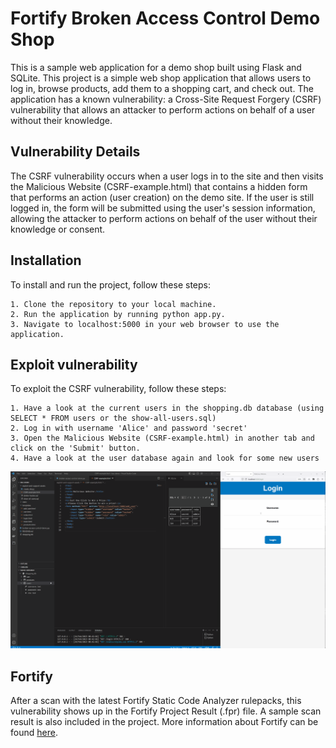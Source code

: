 # Fortify Broken Access Control Demo Shop

This is a sample web application for a demo shop built using Flask and SQLite. This project is a simple web shop application that allows users to log in, browse products, add them to a shopping cart, and check out. The application has a known vulnerability: a Cross-Site Request Forgery (CSRF) vulnerability that allows an attacker to perform actions on behalf of a user without their knowledge.

## Vulnerability Details

The CSRF vulnerability occurs when a user logs in to the site and then visits the Malicious Website (CSRF-example.html) that contains a hidden form that performs an action (user creation) on the demo site. If the user is still logged in, the form will be submitted using the user's session information, allowing the attacker to perform actions on behalf of the user without their knowledge or consent.

## Installation

To install and run the project, follow these steps:

    1. Clone the repository to your local machine.
    2. Run the application by running python app.py.
    3. Navigate to localhost:5000 in your web browser to use the application.

## Exploit vulnerability

To exploit the CSRF vulnerability, follow these steps:

    1. Have a look at the current users in the shopping.db database (using SELECT * FROM users or the show-all-users.sql) 
    2. Log in with username 'Alice' and password 'secret'
    3. Open the Malicious Website (CSRF-example.html) in another tab and click on the 'Submit' button.
    4. Have a look at the user database again and look for some new users

![](https://github.com/janwienand/FortifyBACDemoShop/blob/main/exploit-and-support-assets/Animation.gif)

## Fortify
After a scan with the latest Fortify Static Code Analyzer rulepacks, this vulnerability shows up in the Fortify Project Result (.fpr) file. A sample scan result is also included in the project. More information about Fortify can be found [here](https://www.microfocus.com/en-us/cyberres/application-security "here").
